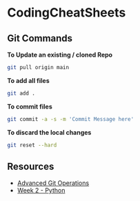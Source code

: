 # CodingCheatSheets
## Git Commands
**To Update an existing / cloned Repo**
```bash
git pull origin main
```

**To add all files** 
```bash
git add .
```
**To commit files** 
```bash
git commit -a -s -m 'Commit Message here'
```

**To discard the local changes** 
```bash
git reset --hard
```


## Resources
* [Advanced Git Operations](AdvancedGit.md)
* [Week 2 - Python](Week2-Python.md)


<!--*I live in Downtown, Toronto*
![](https://github.com/nomadic-me/CodingCheatSheets/blob/main/TotontoLogo.png?raw=true) -->
